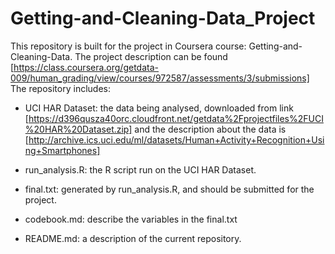 Getting-and-Cleaning-Data_Project
=================================

This repository is built for the project in Coursera course: Getting-and-Cleaning-Data. The project description can be found 
[https://class.coursera.org/getdata-009/human_grading/view/courses/972587/assessments/3/submissions]
The repository includes:
* UCI HAR Dataset: the data being analysed, downloaded from link 
[https://d396qusza40orc.cloudfront.net/getdata%2Fprojectfiles%2FUCI%20HAR%20Dataset.zip]
and the description about the data is [http://archive.ics.uci.edu/ml/datasets/Human+Activity+Recognition+Using+Smartphones]

* run_analysis.R: the R script run on the UCI HAR Dataset.
* final.txt: generated by run_analysis.R, and should be submitted for the project.
* codebook.md: describe the variables in the final.txt
* README.md: a description of the current repository.

